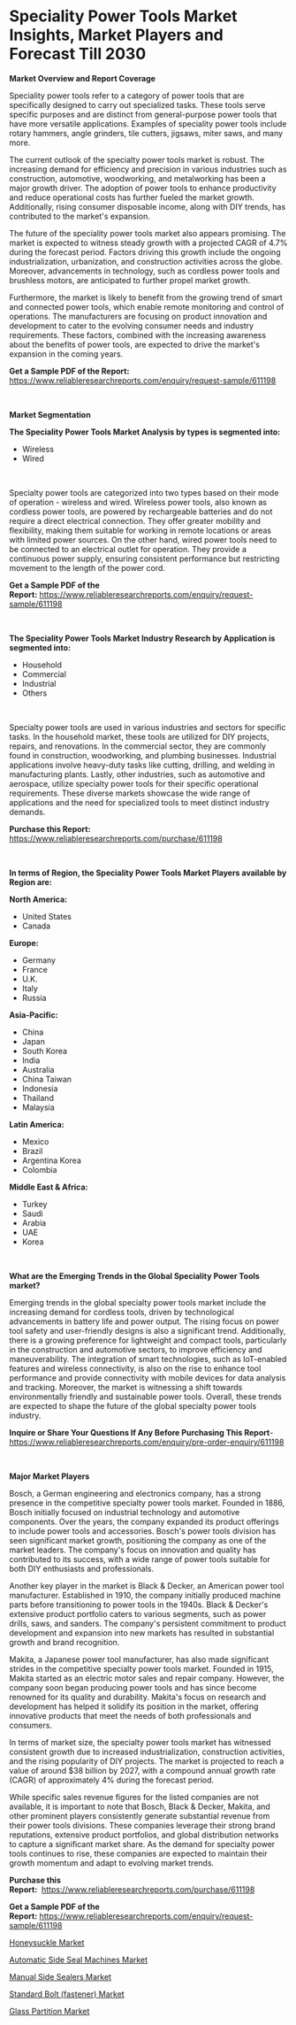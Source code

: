 <p><h1>Speciality Power Tools Market Insights, Market Players and Forecast Till 2030</h1></p><p><strong>Market Overview and Report Coverage</strong></p>
<p><p>Speciality power tools refer to a category of power tools that are specifically designed to carry out specialized tasks. These tools serve specific purposes and are distinct from general-purpose power tools that have more versatile applications. Examples of speciality power tools include rotary hammers, angle grinders, tile cutters, jigsaws, miter saws, and many more.</p><p>The current outlook of the specialty power tools market is robust. The increasing demand for efficiency and precision in various industries such as construction, automotive, woodworking, and metalworking has been a major growth driver. The adoption of power tools to enhance productivity and reduce operational costs has further fueled the market growth. Additionally, rising consumer disposable income, along with DIY trends, has contributed to the market's expansion.</p><p>The future of the speciality power tools market also appears promising. The market is expected to witness steady growth with a projected CAGR of 4.7% during the forecast period. Factors driving this growth include the ongoing industrialization, urbanization, and construction activities across the globe. Moreover, advancements in technology, such as cordless power tools and brushless motors, are anticipated to further propel market growth.</p><p>Furthermore, the market is likely to benefit from the growing trend of smart and connected power tools, which enable remote monitoring and control of operations. The manufacturers are focusing on product innovation and development to cater to the evolving consumer needs and industry requirements. These factors, combined with the increasing awareness about the benefits of power tools, are expected to drive the market's expansion in the coming years.</p></p>
<p><strong>Get a Sample PDF of the Report:</strong> <a href="https://www.reliableresearchreports.com/enquiry/request-sample/611198">https://www.reliableresearchreports.com/enquiry/request-sample/611198</a></p>
<p>&nbsp;</p>
<p><strong>Market Segmentation</strong></p>
<p><strong>The Speciality Power Tools Market Analysis by types is segmented into:</strong></p>
<p><ul><li>Wireless</li><li>Wired</li></ul></p>
<p>&nbsp;</p>
<p><p>Specialty power tools are categorized into two types based on their mode of operation - wireless and wired. Wireless power tools, also known as cordless power tools, are powered by rechargeable batteries and do not require a direct electrical connection. They offer greater mobility and flexibility, making them suitable for working in remote locations or areas with limited power sources. On the other hand, wired power tools need to be connected to an electrical outlet for operation. They provide a continuous power supply, ensuring consistent performance but restricting movement to the length of the power cord.</p></p>
<p><strong>Get a Sample PDF of the Report:</strong>&nbsp;<a href="https://www.reliableresearchreports.com/enquiry/request-sample/611198">https://www.reliableresearchreports.com/enquiry/request-sample/611198</a></p>
<p>&nbsp;</p>
<p><strong>The Speciality Power Tools Market Industry Research by Application is segmented into:</strong></p>
<p><ul><li>Household</li><li>Commercial</li><li>Industrial</li><li>Others</li></ul></p>
<p>&nbsp;</p>
<p><p>Specialty power tools are used in various industries and sectors for specific tasks. In the household market, these tools are utilized for DIY projects, repairs, and renovations. In the commercial sector, they are commonly found in construction, woodworking, and plumbing businesses. Industrial applications involve heavy-duty tasks like cutting, drilling, and welding in manufacturing plants. Lastly, other industries, such as automotive and aerospace, utilize specialty power tools for their specific operational requirements. These diverse markets showcase the wide range of applications and the need for specialized tools to meet distinct industry demands.</p></p>
<p><strong>Purchase this Report:</strong>&nbsp; <a href="https://www.reliableresearchreports.com/purchase/611198">https://www.reliableresearchreports.com/purchase/611198</a></p>
<p>&nbsp;</p>
<p><strong>In terms of Region, the Speciality Power Tools Market Players available by Region are:</strong></p>
<p>
    <p> <strong> North America: </strong>
        <ul>
            <li>United States</li>
            <li>Canada</li>
        </ul>
        </p> 
    <p> <strong> Europe: </strong>
        <ul>
            <li>Germany</li>
            <li>France</li>
            <li>U.K.</li>
            <li>Italy</li>
            <li>Russia</li>
        </ul>
        </p> 
    <p> <strong> Asia-Pacific: </strong>
        <ul>
            <li>China</li>
            <li>Japan</li>
            <li>South Korea</li>
            <li>India</li>
            <li>Australia</li>
            <li>China Taiwan</li>
            <li>Indonesia</li>
            <li>Thailand</li>
            <li>Malaysia</li>
        </ul>
        </p> 
    <p> <strong> Latin America: </strong>
        <ul>
            <li>Mexico</li>
            <li>Brazil</li>
            <li>Argentina Korea</li>
            <li>Colombia</li>
        </ul>
        </p> 
    <p> <strong> Middle East & Africa: </strong>
        <ul>
            <li>Turkey</li>
            <li>Saudi</li>
            <li>Arabia</li>
            <li>UAE</li>
            <li>Korea</li>
        </ul>
    </p>
    </p>
<p>&nbsp;</p>
<p><strong>What are the Emerging Trends in the Global Speciality Power Tools market?</strong></p>
<p><p>Emerging trends in the global specialty power tools market include the increasing demand for cordless tools, driven by technological advancements in battery life and power output. The rising focus on power tool safety and user-friendly designs is also a significant trend. Additionally, there is a growing preference for lightweight and compact tools, particularly in the construction and automotive sectors, to improve efficiency and maneuverability. The integration of smart technologies, such as IoT-enabled features and wireless connectivity, is also on the rise to enhance tool performance and provide connectivity with mobile devices for data analysis and tracking. Moreover, the market is witnessing a shift towards environmentally friendly and sustainable power tools. Overall, these trends are expected to shape the future of the global specialty power tools industry.</p></p>
<p><strong>Inquire or Share Your Questions If Any Before Purchasing This Report</strong>- <a href="https://www.reliableresearchreports.com/enquiry/pre-order-enquiry/611198">https://www.reliableresearchreports.com/enquiry/pre-order-enquiry/611198</a></p>
<p>&nbsp;</p>
<p><strong>Major Market Players</strong></p>
<p><p>Bosch, a German engineering and electronics company, has a strong presence in the competitive specialty power tools market. Founded in 1886, Bosch initially focused on industrial technology and automotive components. Over the years, the company expanded its product offerings to include power tools and accessories. Bosch's power tools division has seen significant market growth, positioning the company as one of the market leaders. The company's focus on innovation and quality has contributed to its success, with a wide range of power tools suitable for both DIY enthusiasts and professionals.</p><p>Another key player in the market is Black & Decker, an American power tool manufacturer. Established in 1910, the company initially produced machine parts before transitioning to power tools in the 1940s. Black & Decker's extensive product portfolio caters to various segments, such as power drills, saws, and sanders. The company's persistent commitment to product development and expansion into new markets has resulted in substantial growth and brand recognition.</p><p>Makita, a Japanese power tool manufacturer, has also made significant strides in the competitive specialty power tools market. Founded in 1915, Makita started as an electric motor sales and repair company. However, the company soon began producing power tools and has since become renowned for its quality and durability. Makita's focus on research and development has helped it solidify its position in the market, offering innovative products that meet the needs of both professionals and consumers.</p><p>In terms of market size, the specialty power tools market has witnessed consistent growth due to increased industrialization, construction activities, and the rising popularity of DIY projects. The market is projected to reach a value of around $38 billion by 2027, with a compound annual growth rate (CAGR) of approximately 4% during the forecast period.</p><p>While specific sales revenue figures for the listed companies are not available, it is important to note that Bosch, Black & Decker, Makita, and other prominent players consistently generate substantial revenue from their power tools divisions. These companies leverage their strong brand reputations, extensive product portfolios, and global distribution networks to capture a significant market share. As the demand for specialty power tools continues to rise, these companies are expected to maintain their growth momentum and adapt to evolving market trends.</p></p>
<p><strong>Purchase this Report:</strong>&nbsp;&nbsp;<a href="https://www.reliableresearchreports.com/purchase/611198">https://www.reliableresearchreports.com/purchase/611198</a></p>
<p></p>
<p><strong>Get a Sample PDF of the Report:</strong>&nbsp;<a href="https://www.reliableresearchreports.com/enquiry/request-sample/611198">https://www.reliableresearchreports.com/enquiry/request-sample/611198</a></p>
<p><p><a href="https://medium.com/@aliciahaley1989/honeysuckle-market-size-growth-forecast-2023-2030-d9c7aff694d7">Honeysuckle Market</a></p><p><a href="https://www.linkedin.com/pulse/automatic-side-seal-machines-market-size-share-amp-trends-p0rbc/">Automatic Side Seal Machines Market</a></p><p><a href="https://www.linkedin.com/pulse/decoding-manual-side-sealers-market-deep-dive-latest-trends-neshc/">Manual Side Sealers Market</a></p><p><a href="https://github.com/abdelrhmankishk22/Market-Research-Report-List-1/blob/main/standard-bolt-fastener-market.md">Standard Bolt (fastener) Market</a></p><p><a href="https://github.com/maliyahmorrow6654/Market-Research-Report-List-1/blob/main/glass-partition-market.md">Glass Partition Market</a></p></p>